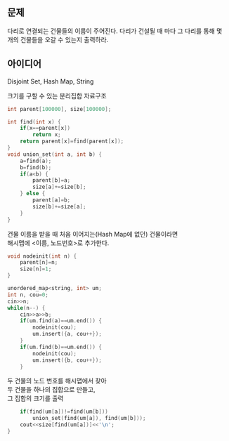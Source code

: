 ## 문제
다리로 연결되는 건물들의 이름이 주어진다. 다리가 건설될 때 마다 그 다리를 통해 몇 개의 건물들을 오갈 수 있는지 출력하라.

## 아이디어
Disjoint Set, Hash Map, String

크기를 구할 수 있는 분리집합 자료구조
```cpp
int parent[100000], size[100000];

int find(int x) {
	if(x==parent[x])
		return x;
	return parent[x]=find(parent[x]);
}
void union_set(int a, int b) {
	a=find(a);
	b=find(b);
	if(a<b) {
		parent[b]=a;
		size[a]+=size[b];
	} else {
		parent[a]=b;
		size[b]+=size[a];
	}
}
```
건물 이름을 받을 때 처음 이어지는(Hash Map에 없던) 건물이라면  
해시맵에 <이름, 노드번호>로 추가한다.
```cpp
void nodeinit(int n) {
	parent[n]=n;
	size[n]=1;
}

unordered_map<string, int> um;
int n, cou=0;
cin>>n;
while(n--) {
	cin>>a>>b;
	if(um.find(a)==um.end()) {
		nodeinit(cou);
		um.insert({a, cou++});
	}
	if(um.find(b)==um.end()) {
		nodeinit(cou);
		um.insert({b, cou++});
	}
```
두 건물의 노드 번호를 해시맵에서 찾아  
두 건물을 하나의 집합으로 만들고,  
그 집합의 크기를 출력
```cpp
	if(find(um[a])!=find(um[b]))
		union_set(find(um[a]), find(um[b]));
	cout<<size[find(um[a])]<<'\n';
}
```